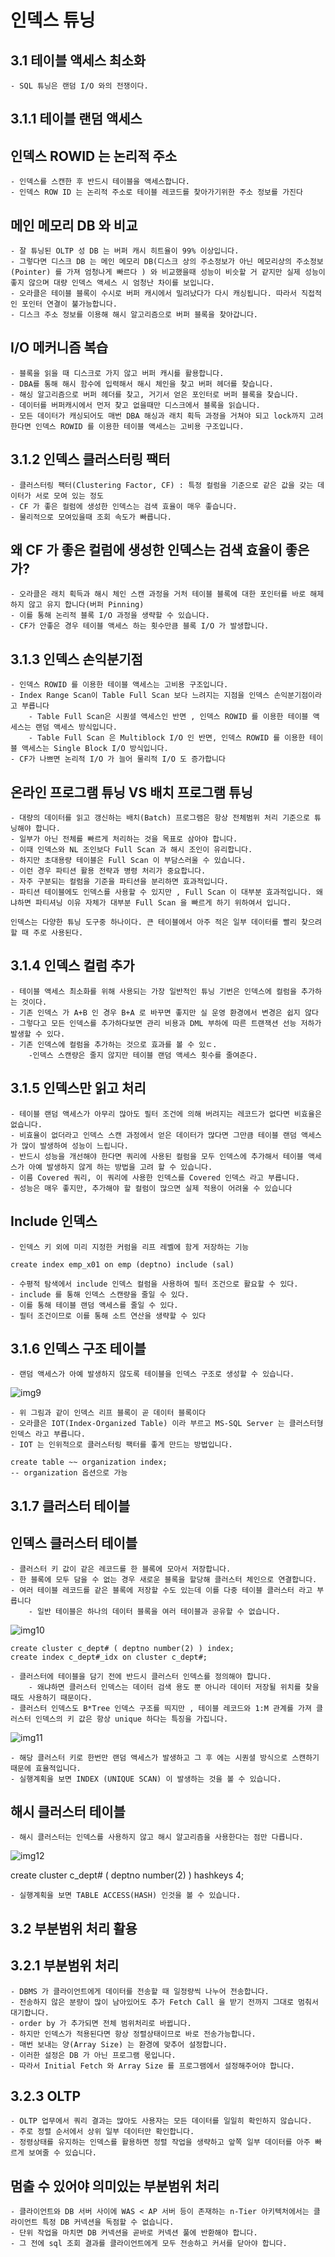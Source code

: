 # 인덱스 튜닝

## 3.1 테이블 액세스 최소화

    - SQL 튜닝은 랜덤 I/O 와의 전쟁이다.
    
## 3.1.1 테이블 랜덤 액세스

## 인덱스 ROWID 는 논리적 주소

    - 인덱스를 스캔한 후 반드시 테이블을 액세스합니다.
    - 인덱스 ROW ID 는 논리적 주소로 테이블 레코드를 찾아가기위한 주소 정보를 가진다

## 메인 메모리 DB 와 비교

    - 잘 튜닝된 OLTP 성 DB 는 버퍼 캐시 히트율이 99% 이상입니다.
    - 그렇다면 디스크 DB 는 메인 메모리 DB(디스크 상의 주소정보가 아닌 메모리상의 주소정보(Pointer) 를 가져 엄청나게 빠르다 ) 와 비교했을때 성능이 비슷할 거 같지만 실제 성능이 좋지 않으며 대량 인덱스 액세스 시 엄청난 차이를 보입니다.
    - 오라클은 테이블 블록이 수시로 버퍼 캐시에서 밀려났다가 다시 캐싱됩니다. 따라서 직접적인 포인터 연결이 불가능합니다.
    - 디스크 주소 정보를 이용해 해시 알고리즘으로 버퍼 블록을 찾아갑니다.


## I/O 메커니즘 복습

    - 블록을 읽을 때 디스크로 가지 않고 버퍼 캐시를 활용합니다.
    - DBA를 통해 해시 함수에 입력해서 해시 체인을 찾고 버퍼 헤더를 찾습니다.
    - 해싱 알고리즘으로 버퍼 헤더를 찾고, 거기서 얻은 포인터로 버퍼 블록을 찾습니다.
    - 데이터를 버퍼캐시에서 먼저 찾고 없을때만 디스크에서 블록을 읽습니다.
    - 모든 데이터가 캐싱되어도 매번 DBA 해싱과 래치 획득 과정을 거쳐야 되고 lock까지 고려한다면 인덱스 ROWID 를 이용한 테이블 액세스는 고비용 구조입니다.


## 3.1.2 인덱스 클러스터링 팩터

    - 클러스터링 팩터(Clustering Factor, CF) : 특정 컬럼을 기준으로 같은 값을 갖는 데이터가 서로 모여 있는 정도
    - CF 가 좋은 컬럼에 생성한 인덱스는 검색 효율이 매우 좋습니다.
    - 물리적으로 모여있을때 조회 속도가 빠릅니다.

## 왜 CF 가 좋은 컬럼에 생성한 인덱스는 검색 효율이 좋은가?

    - 오라클은 래치 획득과 해시 체인 스캔 과정을 거처 테이블 블록에 대한 포인터를 바로 해제하지 않고 유지 합니다(버퍼 Pinning)
    - 이를 통해 논리적 블록 I/O 과정을 생략할 수 있습니다.
    - CF가 안좋은 경우 테이블 액세스 하는 횟수만큼 블록 I/O 가 발생합니다.

## 3.1.3 인덱스 손익분기점

    - 인덱스 ROWID 를 이용한 테이블 액세스는 고비용 구조입니다.
    - Index Range Scan이 Table Full Scan 보다 느려지는 지점을 인덱스 손익분기점이라고 부릅니다
        - Table Full Scan은 시퀀셜 액세스인 반면 , 인덱스 ROWID 를 이용한 테이블 액세스는 랜덤 액세스 방식입니다.
        - Table Full Scan 은 Multiblock I/O 인 반면, 인덱스 ROWID 를 이용한 테이블 액세스는 Single Block I/O 방식입니다.
    - CF가 나쁘면 논리적 I/O 가 늘어 물리적 I/O 도 증가합니다

## 온라인 프로그램 튜닝 VS 배치 프로그램 튜닝

    - 대량의 데이터를 읽고 갱신하는 배치(Batch) 프로그램은 항상 전체범위 처리 기준으로 튜닝해야 합니다.
    - 일부가 아닌 전체를 빠르게 처리하는 것을 목표로 삼아야 합니다.
    - 이때 인덱스와 NL 조인보다 Full Scan 과 해시 조인이 유리합니다.
    - 하지만 초대용량 테이블은 Full Scan 이 부담스러울 수 있습니다.
    - 이런 경우 파티션 활용 전략과 병령 처리가 중요합니다.
    - 자주 구분되는 컬럼을 기준을 파티션을 분리하면 효과적입니다.
    - 파티션 테이블에도 인덱스를 사용할 수 있지만 , Full Scan 이 대부분 효과적입니다. 왜냐하면 파티셔닝 이유 자체가 대부분 Full Scan 을 빠르게 하기 위하여서 입니다.

    인덱스는 다양한 튜닝 도구중 하나이다. 큰 테이블에서 아주 적은 일부 데이터를 빨리 찾으려 할 때 주로 사용된다.

## 3.1.4 인덱스 컬럼 추가
    
    - 테이블 액세스 최소화를 위해 사용되는 가장 일반적인 튜닝 기번은 인덱스에 컬럼을 추가하는 것이다.
    - 기존 인덱스 가 A+B 인 경우 B+A 로 바꾸면 좋지만 실 운영 환경에서 변경은 쉽지 않다
    - 그렇다고 모든 인덱스를 추가하다보면 관리 비용과 DML 부하에 따른 트랜잭션 선능 저하가 발생할 수 있다.
    - 기존 인덱스에 컬럼을 추가하는 것으로 효과를 볼 수 있ㄷ.
        -인덱스 스캔량은 줄지 않지만 테이블 랜덤 액세스 횟수를 줄여준다.

## 3.1.5 인덱스만 읽고 처리

    - 테이블 랜덤 액세스가 아무리 많아도 필터 조건에 의해 버려지는 레코드가 없다면 비효율은 없습니다.
    - 비효율이 없더라고 인덱스 스캔 과정에서 얻은 데이터가 많다면 그만큼 테이블 랜덤 액세스가 많이 발생하여 성능이 느립니다.
    - 반드시 성능을 개선해야 한다면 쿼리에 사용된 컬럼을 모두 인덱스에 추가해서 테이블 액세스가 아예 발생하지 않게 하는 방법을 고려 할 수 있습니다.
    - 이름 Covered 쿼리, 이 쿼리에 사용한 인덱스를 Covered 인덱스 라고 부릅니다.
    - 성능은 매우 좋지만, 추가해야 할 컬럼이 많으면 실제 적용이 어려울 수 있습니다

## Include 인덱스

    - 인덱스 키 외에 미리 지정한 커럼을 리프 레벨에 함게 저장하는 기능

    create index emp_x01 on emp (deptno) include (sal)

    - 수평적 탐색에서 include 인덱스 컬럼을 사용하여 필터 조건으로 활요할 수 있다.
    - include 를 통해 인덱스 스캔량을 줄일 수 있다.
    - 이를 통해 테이블 랜덤 액세스를 줄일 수 있다.
    - 필터 조건이므로 이를 통해 소트 연산을 생략할 수 있다

## 3.1.6 인덱스 구조 테이블

    - 랜덤 액세스가 아예 발생하지 않도록 테이블을 인덱스 구조로 생성할 수 있습니다.
![img9](../image/image9.png)

    - 위 그림과 같이 인덱스 리프 블록이 곧 데이터 블록이다
    - 오라클은 IOT(Index-Organized Table) 이라 부르고 MS-SQL Server 는 클러스터형 인덱스 라고 부릅니다.
    - IOT 는 인위적으로 클러스터링 팩터를 좋게 만드는 방법입니다.

    create table ~~ organization index;
    -- organization 옵션으로 가능

## 3.1.7 클러스터 테이블

## 인덱스 클러스터 테이블

    - 클러스터 키 값이 같은 레코드를 한 블록에 모아서 저장합니다.
    - 한 블록에 모두 담을 수 없는 경우 새로운 블록을 할당해 클러스터 체인으로 연결합니다.
    - 여러 테이블 레코드를 같은 블록에 저장할 수도 있는데 이를 다중 테이블 클러스터 라고 부릅니다
        - 일반 테이블은 하나의 데이터 블록을 여러 테이블과 공유할 수 없습니다.

![img10](../image/image10.png)

    create cluster c_dept# ( deptno number(2) ) index;
    create index c_dept#_idx on cluster c_dept#;

    - 클러스터에 테이블을 담기 전에 반드시 클러스터 인덱스를 정의해야 합니다.
        - 왜냐하면 클러스터 인덱스는 데이터 검색 용도 뿐 아니라 데이터 저장될 위치를 찾을 때도 사용하기 때문이다.
    - 클러스터 인덱스도 B*Tree 인덱스 구조를 띄지만 , 테이블 레코드와 1:M 관계를 가져 클러스터 인덱스의 키 값은 항상 unique 하다는 특징을 가집니다.
![img11](../image/image11.png)

    - 해당 클러스터 키로 한번만 랜덤 액세스가 발생하고 그 후 에는 시퀀셜 방식으로 스캔하기 때문에 효율적입니다.
    - 실행계획을 보면 INDEX (UNIQUE SCAN) 이 발생하는 것을 볼 수 있습니다.


## 해시 클러스터 테이블

    - 해시 클러스터는 인덱스를 사용하지 않고 해시 알고리즘을 사용한다는 점만 다릅니다.
![img12](../image/image12.png)

create cluster c_dept# ( deptno number(2) ) hashkeys 4;

    - 실행계획을 보면 TABLE ACCESS(HASH) 인것을 볼 수 있습니다.


## 3.2 부분범위 처리 활용

## 3.2.1 부분범위 처리

    - DBMS 가 클라이언트에게 데이터를 전송할 때 일정량씩 나누어 전송합니다.
    - 전송하지 않은 분량이 많이 남아있어도 추가 Fetch Call 을 받기 전까지 그대로 멈춰서 대기합니다.
    - order by 가 추가되면 전체 범위처리로 바뀝니다.
    - 하지만 인덱스가 적용된다면 항상 정렬상태이므로 바로 전송가능합니다.
    - 매번 보내는 양(Array Size) 는 환경에 맞추어 설정합니다.
    - 이러한 설정은 DB 가 아닌 프로그램 몫입니다.
    - 따라서 Initial Fetch 와 Array Size 를 프로그램에서 설정해주어야 합니다.

## 3.2.3 OLTP 

    - OLTP 업무에서 쿼리 결과는 많아도 사용자는 모든 데이터를 일일히 확인하지 않습니다.
    - 주로 정렬 순서에서 상위 일부 데이터만 확인합니다.
    - 정령상태를 유지하는 인덱스를 활용하면 정렬 작업을 생략하고 앞쪽 일부 데이터를 아주 빠르게 보여줄 수 있습니다.

## 멈출 수 있어야 의미있는 부분범위 처리

    - 클라이언트와 DB 서버 사이에 WAS < AP 서버 등이 존재하는 n-Tier 아키텍처에서는 클라이언트 특정 DB 커넥션을 독점할 수 없습니다.
    - 단위 작업을 마치면 DB 커넥션을 곧바로 커넥션 풀에 반환해야 합니다.
    - 그 전에 sql 조회 결과를 클라이언트에게 모두 전송하고 커서를 닫아야 합니다.

    


